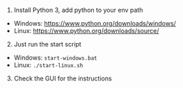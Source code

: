 1. Install Python 3, add python to your env path
  - Windows: https://www.python.org/downloads/windows/
  - Linux: https://www.python.org/downloads/source/
2. Just run the start script
  - Windows: `start-windows.bat`
  - Linux: `./start-linux.sh`
3. Check the GUI for the instructions